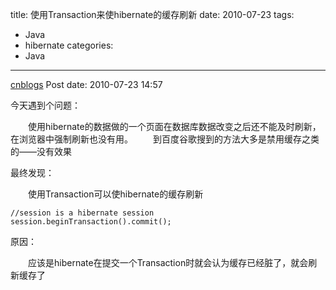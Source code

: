 title: 使用Transaction来使hibernate的缓存刷新
date: 2010-07-23
tags:
  - Java
  - hibernate
categories:
  - Java
---

[cnblogs](http://www.cnblogs.com/pcy0/archive/2010/07/23/1783734.html) Post date: 2010-07-23 14:57

今天遇到个问题：

　　使用hibernate的数据做的一个页面在数据库数据改变之后还不能及时刷新，在浏览器中强制刷新也没有用。
　　到百度谷歌搜到的方法大多是禁用缓存之类的——没有效果

最终发现：

　　使用Transaction可以使hibernate的缓存刷新

~~~~ {.brush:csharp}
//session is a hibernate session
session.beginTransaction().commit();
~~~~

原因：

　　应该是hibernate在提交一个Transaction时就会认为缓存已经脏了，就会刷新缓存了
